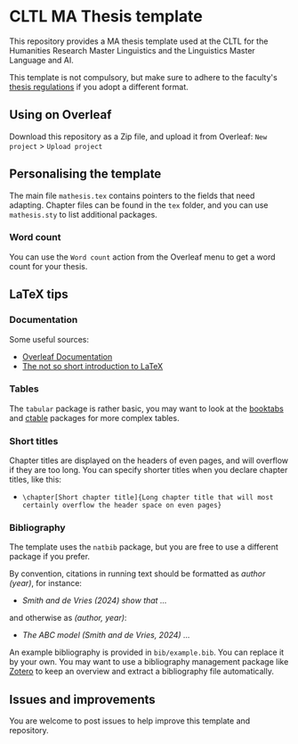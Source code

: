# CLTL MA Thesis template

This repository provides a MA thesis template used at the CLTL for the Humanities Research Master Linguistics and the Linguistics Master Language and AI.

This template is not compulsory, but make sure to adhere to the faculty's [thesis regulations](https://assets-us-01.kc-usercontent.com/d8b6f1f5-816c-005b-1dc1-e363dd7ce9a5/782d8c7e-3a68-480c-8fd6-f5e16bb26f05/MA%20Thesis%20Regulations%20FGW%20EN.pdf) if you adopt a different format.

## Using on Overleaf

Download this repository as a Zip file, and upload it from Overleaf: `New project` > `Upload project`

## Personalising the template

The main file `mathesis.tex` contains pointers to the fields that need adapting. Chapter files can be found in the
`tex` folder, and you can use `mathesis.sty` to list additional packages.

### Word count

You can use the `Word count` action from the Overleaf menu to get a word count for your thesis.

## LaTeX tips

### Documentation

Some useful sources:

- [Overleaf Documentation](https://www.overleaf.com/learn)
- [The not so short introduction to LaTeX](https://tobi.oetiker.ch/lshort/lshort.pdf)

### Tables

The `tabular` package is rather basic, you may want to look at the [booktabs](https://ctan.org/pkg/booktabs/) and [ctable](https://ctan.org/pkg/ctable) packages for more complex tables.

### Short titles

Chapter titles are displayed on the headers of even pages, and will overflow if they are too long. You can specify shorter titles
when you declare chapter titles, like this:

- `\chapter[Short chapter title]{Long chapter title that will most certainly overflow the header space on even pages}`

### Bibliography

The template uses the `natbib` package, but you are free to use a different package if you prefer.

By convention, citations in running text should be formatted as _author (year)_, for instance:

- _Smith and de Vries (2024) show that ..._

and otherwise as _(author, year)_:

- _The ABC model (Smith and de Vries, 2024) ..._

An example bibliography is provided in `bib/example.bib`. You can replace it by your own. You may want to use a bibliography management package
like [Zotero](https://www.zotero.org) to keep an overview and extract a bibliography file automatically.

## Issues and improvements

You are welcome to post issues to help improve this template and repository.
